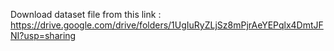 Download dataset file from this link : https://drive.google.com/drive/folders/1UgIuRyZLjSz8mPjrAeYEPqlx4DmtJFNI?usp=sharing
